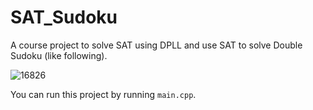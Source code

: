 # SAT_Sudoku

A course project to solve SAT using DPLL and use SAT to solve Double Sudoku (like following).

![16826](https://p.ipic.vip/rq3haz.gif)

You can run this project by running `main.cpp`.
